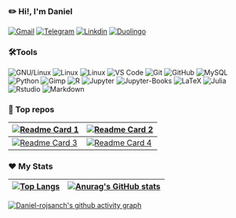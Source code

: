 ### ✏️ Hi!, I'm Daniel
  [![Gmail](https://img.shields.io/badge/drojass003@gmail.com-black?style=flat-square&logo=gmail)]()
  [![Telegram](https://img.shields.io/badge/-@daniel__rojsanch-blue?style=flat-square&logo=telegram&logoColor=white)](https://t.me/daniel_rojsanch)
  [![Linkdin](https://img.shields.io/badge/Linkedin-blue?style=flat-square&logo=linkedin)]()
  [![Duolingo](https://img.shields.io/badge/-Duo-28B463?style=flat-square&logo=duolingo&logoColor=white)](https://www.duolingo.com/profile/daniel-rojsanch)
### 🛠️Tools
  ![GNU/Linux](https://img.shields.io/badge/Linux-FCC624?style=flat-square&logo=linux&logoColor=black)
  ![Linux](https://img.shields.io/badge/Manjaro-45B39D?style=flat-square&logo=manjaro&logoColor=000b41)
  ![Linux](https://img.shields.io/badge/Ubuntu-DC7633?style=flat-square&logo=ubuntu&logoColor=white)
  ![VS Code](https://img.shields.io/badge/-VS%20Code-2E86C1?style=flat-square&logo=visual-studio-code)
  ![Git](https://img.shields.io/badge/-Git-181717?style=flat-square&logo=git)
  ![GitHub](https://img.shields.io/badge/-GitHub-181717?style=flat-square&logo=github)
  ![MySQL](https://img.shields.io/badge/-MySQL-D5D8DC?style=flat-square&logo=mysql)
  ![Python](https://img.shields.io/badge/-Python-2471A3?style=flat-square&logo=Python&logoColor=F7DC6F)
  ![Gimp](https://img.shields.io/badge/gimp-5C5543?style=flat-square&logo=gimp&logoColor=white)
  ![R](https://img.shields.io/badge/R%20Project-2E86C1?style=flat-square&logo=R)
  ![Jupyter](https://img.shields.io/badge/jupyter%20Lab-D35400?style=flat-square&logo=jupyter&logoColor=white)
  ![Jupyter-Books](https://img.shields.io/badge/jupyter%20Books-D35400?style=flat-square&logo=gitbook&logoColor=white)
  ![LaTeX](https://img.shields.io/badge/LaTeX-28B463?style=flat-square&logo=LaTeX)
  ![Julia](https://img.shields.io/badge/Julia-7D3C98?style=flat-square&logo=Julia&logoColor=A9DFBF)
  ![Rstudio](https://img.shields.io/badge/R%20Studio-blue?style=flat-square&logo=rstudio)
  ![Markdown](https://img.shields.io/badge/Markdown-black?style=flat-square&logo=Markdown)

### 🚀 Top repos

| [![Readme Card 1](https://github-readme-stats.vercel.app/api/pin/?username=daniel-rojsanch&repo=my-shinyApps&theme=buefy&show_icons=true)](https://github.com/daniel-rojsanch/my-shinyApps)  | [![Readme Card 2](https://github-readme-stats.vercel.app/api/pin/?username=daniel-rojsanch&repo=Statistics-with-R&theme=vue&show_icons=true)](https://github.com/daniel-rojsanch/Statistics-with-R) |
|---|---|
| [![Readme Card 3](https://github-readme-stats.vercel.app/api/pin/?username=daniel-rojsanch&repo=XfceConf&theme=vue&show_icons=true)](https://github.com/daniel-rojsanch/XfceConf)|[![Readme Card 4](https://github-readme-stats.vercel.app/api/pin/?username=daniel-rojsanch&repo=GraficosR&theme=buefy&show_icons=true)](https://github.com/daniel-rojsanch/GraficosR)|

### ❤️ My Stats
|  [![Top Langs](https://github-readme-stats.vercel.app/api/top-langs/?username=daniel-rojsanch&hide=javascript,html&layout=compact&theme=buefy)](https://github.com/anuraghazra/github-readme-stats) | [![Anurag's GitHub stats](https://github-readme-stats.vercel.app/api?username=daniel-rojsanch&hide_border=false&show_icons=true&theme=flag-india&layout=compact)](https://github.com/anuraghazra/github-readme-stats)|
|---|---|


[![Daniel-rojsanch's github activity graph](https://activity-graph.herokuapp.com/graph?username=daniel-rojsanch&radius=4&bg_color=ffffff&color=EC7063&line=BB8FCE&point=73C6B6&hide_border=true&area=true)](https://github.com/ashutosh00710/github-readme-activity-graph)

